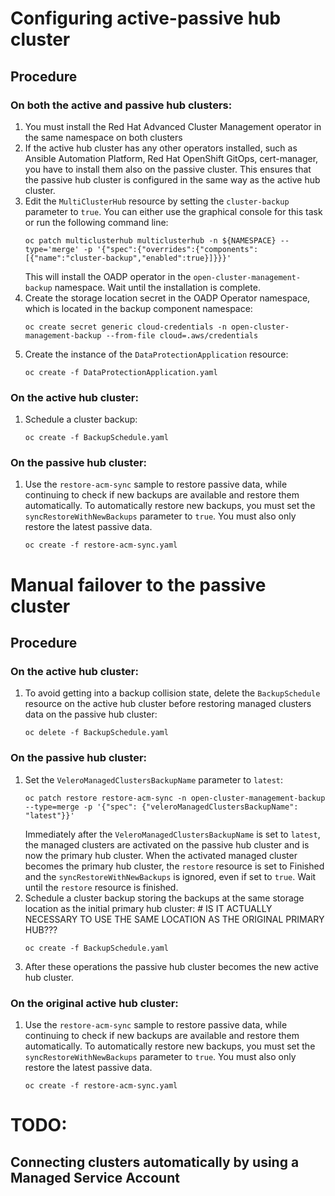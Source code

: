 # Configuring active-passive hub cluster

## Procedure

### On both the active and passive hub clusters:

1. You must install the Red Hat Advanced Cluster Management operator in the same namespace on both clusters
2. If the active hub cluster has any other operators installed, such as Ansible Automation Platform, Red Hat OpenShift GitOps, cert-manager, you have to install them also on the passive cluster.
   This ensures that the passive hub cluster is configured in the same way as the active hub cluster.
1. Edit the `MultiClusterHub` resource by setting the `cluster-backup` parameter to `true`.
   You can either use the graphical console for this task or run the following command line:
   ```
   oc patch multiclusterhub multiclusterhub -n ${NAMESPACE} --type='merge' -p '{"spec":{"overrides":{"components":[{"name":"cluster-backup","enabled":true}]}}}'
   ```
   This will install the OADP operator in the `open-cluster-management-backup` namespace.
   Wait until the installation is complete.
1. Create the storage location secret in the OADP Operator namespace, which is located in the backup component namespace:
   ```
   oc create secret generic cloud-credentials -n open-cluster-management-backup --from-file cloud=.aws/credentials
   ```
1. Create the instance of the `DataProtectionApplication` resource:
   ```
   oc create -f DataProtectionApplication.yaml
   ```   

### On the active hub cluster:

1. Schedule a cluster backup:
   ```
   oc create -f BackupSchedule.yaml
   ```

### On the passive hub cluster:

1. Use the `restore-acm-sync` sample to restore passive data, while continuing to check if new backups are available and restore them automatically.
   To automatically restore new backups, you must set the `syncRestoreWithNewBackups` parameter to `true`.
   You must also only restore the latest passive data.
   ```
   oc create -f restore-acm-sync.yaml
   ```

# Manual failover to the passive cluster

## Procedure

### On the active hub cluster:

1. To avoid getting into a backup collision state, delete the `BackupSchedule` resource on the active hub cluster before restoring managed clusters data on the passive hub cluster:
   ```
   oc delete -f BackupSchedule.yaml
   ```

### On the passive hub cluster:

1. Set the `VeleroManagedClustersBackupName` parameter to `latest`:
   ```
   oc patch restore restore-acm-sync -n open-cluster-management-backup --type=merge -p '{"spec": {"veleroManagedClustersBackupName": "latest"}}'
   ```
   Immediately after the `VeleroManagedClustersBackupName` is set to `latest`, the managed clusters are activated on the passive hub cluster and is now the primary hub cluster.
   When the activated managed cluster becomes the primary hub cluster, the `restore` resource is set to Finished and the `syncRestoreWithNewBackups` is ignored, even if set to `true`.
   Wait until the `restore` resource is finished.
1. Schedule a cluster backup storing the backups at the same storage location as the initial primary hub cluster: # IS IT ACTUALLY NECESSARY TO USE THE SAME LOCATION AS THE ORIGINAL PRIMARY HUB???
   ```
   oc create -f BackupSchedule.yaml
   ```
1. After these operations the passive hub cluster becomes the new active hub cluster.

### On the original active hub cluster:

1. Use the `restore-acm-sync` sample to restore passive data, while continuing to check if new backups are available and restore them automatically.
   To automatically restore new backups, you must set the `syncRestoreWithNewBackups` parameter to `true`.
   You must also only restore the latest passive data.
   ```
   oc create -f restore-acm-sync.yaml
   ```

# TODO:
## Connecting clusters automatically by using a Managed Service Account 

   
